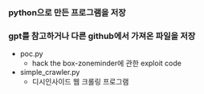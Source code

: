 ### python으로 만든 프로그램을 저장
### gpt를 참고하거나 다른 github에서 가져온 파일을 저장
- poc.py
  - hack the box-zoneminder에 관한 exploit code
- simple_crawler.py
  - 디시인사이드 웹 크롤링 프로그램
